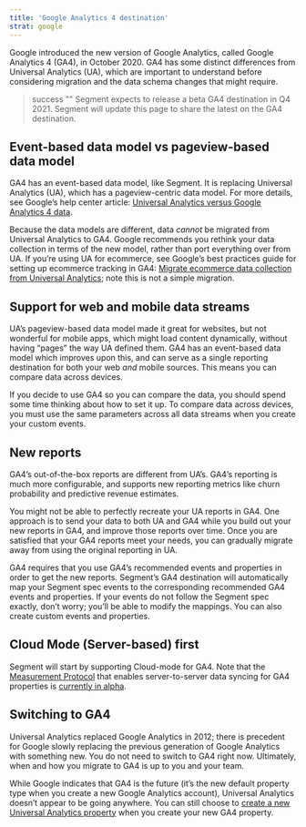 ```yaml
---
title: 'Google Analytics 4 destination'
strat: google
---
```


Google introduced the new version of Google Analytics, called Google Analytics 4 (GA4), in October 2020. GA4 has some distinct differences from Universal Analytics (UA), which are important to understand before considering migration and the data schema changes that might require.

> success ""
> Segment expects to release a beta GA4 destination in Q4 2021. Segment will update this page to share the latest on the GA4 destination.


## Event-based data model vs pageview-based data model

GA4 has an event-based data model, like Segment. It is replacing Universal Analytics (UA), which has a pageview-centric data model. For more details, see Google’s help center article: [Universal Analytics versus Google Analytics 4 data](https://support.google.com/analytics/answer/9964640?hl=en).

Because the data models are different, data *cannot* be migrated from Universal Analytics to GA4. Google recommends you rethink your data collection in terms of the new model, rather than port everything over from UA. If you’re using UA for ecommerce, see Google’s best practices guide for setting up ecommerce tracking in GA4: [Migrate ecommerce data collection from Universal Analytics](https://support.google.com/analytics/answer/10119380?hl=en&ref_topic=10270831); note this is not a simple migration.


## Support for web and mobile data streams

UA’s pageview-based data model made it great for websites, but not wonderful for mobile apps, which might load content dynamically, without having “pages” the way UA defined them. GA4 has an event-based data model which improves upon this, and can serve as a single reporting destination for both your web *and* mobile sources. This means you can compare data across devices.

If you decide to use GA4 so you can compare the data, you should spend some time thinking about how to set it up. To compare data across devices, you must use the same parameters across all data streams when you create your custom events.


## New reports

GA4’s out-of-the-box reports are different from UA’s. GA4’s reporting is much more configurable, and supports new reporting metrics like churn probability and predictive revenue estimates.

You might not be able to perfectly recreate your UA reports in GA4. One approach is to send your data to both UA and GA4 while you build out your new reports in GA4, and improve those reports over time. Once you are satisfied that your GA4 reports meet your needs, you can gradually migrate away from using the original reporting in UA.

GA4 requires that you use GA4’s recommended events and properties in order to get the new reports. Segment’s GA4 destination will automatically map your Segment spec events to the corresponding recommended GA4 events and properties. If your events do not follow the Segment spec exactly, don’t worry; you’ll be able to modify the mappings. You can also create custom events and properties.


## Cloud Mode (Server-based) first

Segment will start by supporting Cloud-mode for GA4. Note that the [Measurement Protocol](https://developers.google.com/analytics/devguides/collection/protocol/ga4/sending-events?client_type=gtag#send_an_event) that enables server-to-server data syncing for GA4 properties is [currently in alpha](https://developers.google.com/analytics/devguides/collection/protocol/ga4/sending-events?client_type=gtag#send_an_event).

## Switching to GA4

Universal Analytics replaced Google Analytics in 2012; there is precedent for Google slowly replacing the previous generation of Google Analytics with something new. You do not need to switch to GA4 right now. Ultimately, when and how you migrate to GA4 is up to you and your team.

While Google indicates that GA4 is the future (it’s the new default property type when you create a new Google Analytics account), Universal Analytics doesn’t appear to be going anywhere. You can still choose to [create a new Universal Analytics property](https://support.google.com/analytics/answer/10269537) when you create your new GA4 property.

